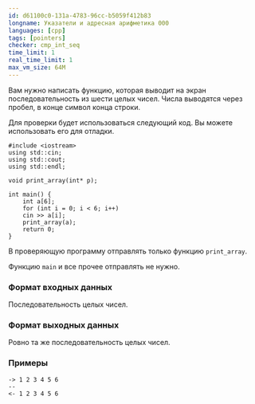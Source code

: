 ```yaml
---
id: d61100c0-131a-4783-96cc-b5059f412b83
longname: Указатели и адресная арифметика 000
languages: [cpp]
tags: [pointers]
checker: cmp_int_seq
time_limit: 1
real_time_limit: 1
max_vm_size: 64M
---
```


Вам нужно написать функцию, которая выводит на экран последовательность из шести целых чисел. Числа выводятся через пробел, в конце символ конца строки.

Для проверки будет использоваться следующий код. Вы можете использовать его для отладки. 

	#include <iostream>
	using std::cin;
	using std::cout;
	using std::endl;

	void print_array(int* p);

	int main() {
	    int a[6];
	    for (int i = 0; i < 6; i++)
		cin >> a[i];
	    print_array(a);
	    return 0;
	}

В проверяющую программу отправлять только функцию `print_array`.

Функцию `main` и все прочее отправлять не нужно.

### Формат входных данных

Последовательность целых чисел.

### Формат выходных данных

Ровно та же последовательность целых чисел.

### Примеры

```
-> 1 2 3 4 5 6
--
<- 1 2 3 4 5 6
```

